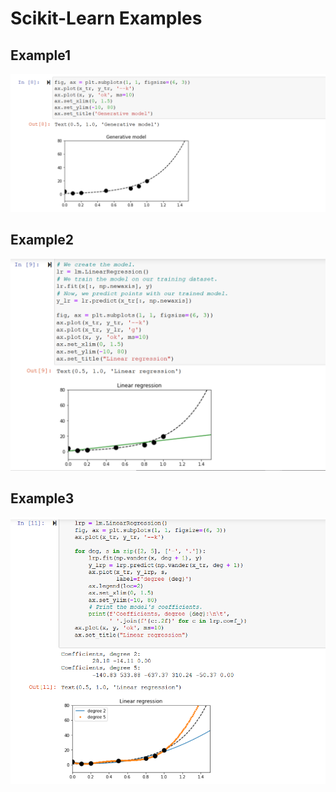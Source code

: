 # Scikit-Learn Examples
## Example1
![Alt text](/screen_shots/Screenshot_8.png?raw=true "Simple Code on IPython Notebooks")

## Example2
![Alt text](/screen_shots/Screenshot_9.png?raw=true "Simple Code on IPython Notebooks")

## Example3
![Alt text](/screen_shots/Screenshot_10.png?raw=true "Simple Code on IPython Notebooks")

